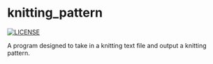 # knitting_pattern

[![LICENSE](https://img.shields.io/badge/license-MIT-blue.svg)](LICENSE)

A program designed to take in a knitting text file and output a knitting pattern.

